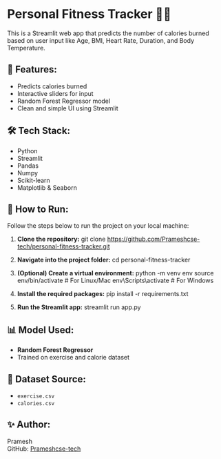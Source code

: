 # Personal Fitness Tracker 💪🔥

This is a Streamlit web app that predicts the number of calories burned based on user input like Age, BMI, Heart Rate, Duration, and Body Temperature.

## 🚀 Features:
- Predicts calories burned
- Interactive sliders for input
- Random Forest Regressor model
- Clean and simple UI using Streamlit

## 🛠 Tech Stack:
- Python
- Streamlit
- Pandas
- Numpy
- Scikit-learn
- Matplotlib & Seaborn

## 📂 How to Run:
Follow the steps below to run the project on your local machine:

1. **Clone the repository:**
git clone https://github.com/Prameshcse-tech/personal-fitness-tracker.git


2. **Navigate into the project folder:**
cd personal-fitness-tracker


3. **(Optional) Create a virtual environment:**
python -m venv env source env/bin/activate # For Linux/Mac env\Scripts\activate # For Windows

4. **Install the required packages:**
pip install -r requirements.txt

5. **Run the Streamlit app:**
streamlit run app.py

## 📊 Model Used:
- **Random Forest Regressor**
- Trained on exercise and calorie dataset

## 📎 Dataset Source:
- `exercise.csv`
- `calories.csv`

## ✨ Author:
Pramesh  
GitHub: [Prameshcse-tech](https://github.com/Prameshcse-tech)
